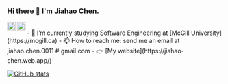 ### Hi there 👋 I'm Jiahao Chen.
<a href="https://twitter.com/gaozenghao">
  <img align="left" alt="gaozenghao | Twitter" width="20px" src="https://image.flaticon.com/icons/svg/2111/2111502.svg" />
</a>
<a href="https://www.linkedin.com/in/jiahao-c">
  <img align="left" alt="Zenghao Gao" width="20px" src="https://image.flaticon.com/icons/svg/2111/2111465.svg" />
</a>
<br/>
- 🌱 I’m currently studying Software Engineering at [McGill University](https://mcgill.ca)  
- 📫 How to reach me: send me an email at jiahao.chen.0011 # gmail.com
- 👉 [My website](https://jiahao-chen.web.app/)

[![GitHub stats](https://github-readme-stats.vercel.app/api?username=jiahao-c&show_icons=true)  ](https://github.com/jiahao-c/)

<!--
**jiahao-c/jiahao-c** is a ✨ _special_ ✨ repository because its `README.md` (this file) appears on your GitHub profile.

Here are some ideas to get you started:

- 🔭 I’m currently working on ...
- 🌱 I’m currently learning ...
- 👯 I’m looking to collaborate on ...
- 🤔 I’m looking for help with ...
- 💬 Ask me about ...
- 📫 How to reach me: ...
- 😄 Pronouns: ...
- ⚡ Fun fact: ...
-->
